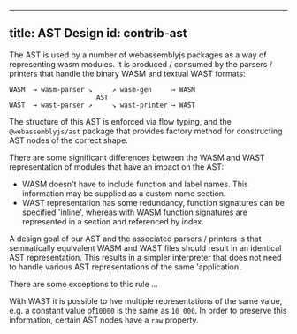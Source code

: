 
---
title: AST Design
id: contrib-ast
---

The AST is used by a number of webassemblyjs packages as a way of representing wasm modules. It is produced / consumed by the parsers / printers that handle the binary WASM and textual WAST formats:

```
WASM  → wasm-parser ↘     ↗ wasm-gen     → WASM
                      AST
WAST  → wast-parser ↗     ↘ wast-printer → WAST

```

The structure of this AST is enforced via flow typing, and the `@webassemblyjs/ast` package that provides factory method for constructing AST nodes of the correct shape.

There are some significant differences between the WASM and WAST representation of modules that have an impact on the AST:
 - WASM doesn't have to include function and label names. This information may be supplied as a custom name section.
 - WAST representation has some redundancy, function signatures can be specified 'inline', whereas with WASM function signatures are represented in a section and referenced by index.

A design goal of our AST and the associated parsers / printers is that semnatically equivalent WASM and WAST files should result in an identical AST representation. This results in a simpler interpreter that does not need to handle various AST representations of the same 'application'.

There are some exceptions to this rule ...

With WAST it is possible to hve multiple representations of the same value, e.g. a constant value of`10000` is the same as `10_000`. In order to preserve this information, certain AST nodes have a `raw` property.